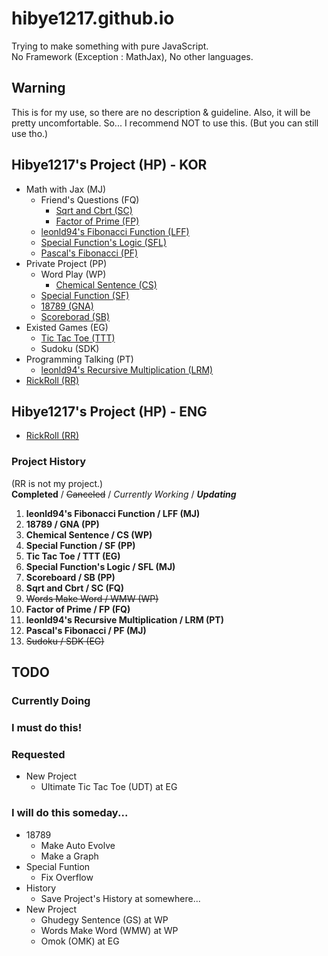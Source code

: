 # hibye1217.github.io
Trying to make something with pure JavaScript.  
No Framework (Exception : MathJax), No other languages.

## Warning
This is for my use, so there are no description & guideline.
Also, it will be pretty uncomfortable.
So... I recommend NOT to use this. (But you can still use tho.)

## Hibye1217's Project (HP) - KOR
- Math with Jax (MJ)
  - Friend's Questions (FQ)
    - [Sqrt and Cbrt (SC)](https://hibye1217.github.io/Kor/Page/MJ/FQ/SC.html)
    - [Factor of Prime (FP)](https://hibye1217.github.io/Kor/Page/MJ/FQ/FP.html)
  - [leonld94's Fibonacci Function (LFF)](https://hibye1217.github.io/Kor/Page/MJ/LFF.html)
  - [Special Function's Logic (SFL)](https://hibye1217.github.io/Kor/Page/MJ/SFL.html)
  - [Pascal's Fibonacci (PF)](https://hibye1217.github.io/Kor/Page/MJ/PF.html)
- Private Project (PP)
  - Word Play (WP)
    - [Chemical Sentence (CS)](https://hibye1217.github.io/Kor/Page/PP/WP/CS.html)
  - [Special Function (SF)](https://hibye1217.github.io/Kor/Page/PP/SF.html)
  - [18789 (GNA)](https://hibye1217.github.io/Kor/Page/PP/GNA.html)
  - [Scoreborad (SB)](https://hibye1217.github.io/Kor/Page/PP/SB.html)
- Existed Games (EG)
  - [Tic Tac Toe (TTT)](https://hibye1217.github.io/Kor/Page/EG/TTT.html)
  - Sudoku (SDK)
- Programming Talking (PT)
  - [leonld94's Recursive Multiplication (LRM)](https://hibye1217.github.io/Kor/Page/PT/LRM.html)
- [RickRoll (RR)](https://www.youtube.com/watch?v=dQw4w9WgXcQ)

## Hibye1217's Project (HP) - ENG
- [RickRoll (RR)](https://www.youtube.com/watch?v=dQw4w9WgXcQ)

### Project History
(RR is not my project.)  
**Completed** / ~~Canceled~~ / *Currently Working* / ***Updating***
1. **leonld94's Fibonacci Function / LFF (MJ)**
2. **18789 / GNA (PP)**
3. **Chemical Sentence / CS (WP)**
4. **Special Function / SF (PP)**
5. **Tic Tac Toe / TTT (EG)**
6. **Special Function's Logic / SFL (MJ)**
7. **Scoreboard / SB (PP)**
8. **Sqrt and Cbrt / SC (FQ)**
9. ~~Words Make Word / WMW (WP)~~
10. **Factor of Prime / FP (FQ)**
11. **leonld94's Recursive Multiplication / LRM (PT)**
12. **Pascal's Fibonacci / PF (MJ)**
13. ~~Sudoku / SDK (EG)~~

## TODO

### Currently Doing

### I must do this!

### Requested
- New Project
  - Ultimate Tic Tac Toe (UDT) at EG

### I will do this someday...
- 18789
  - Make Auto Evolve
  - Make a Graph
- Special Funtion
  - Fix Overflow
- History
  - Save Project's History at somewhere...
- New Project
  - Ghudegy Sentence (GS) at WP
  - Words Make Word (WMW) at WP
  - Omok (OMK) at EG